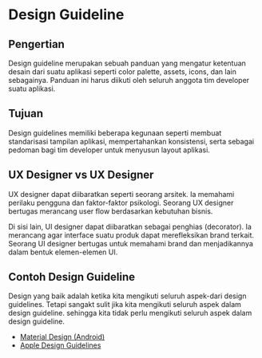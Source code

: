 # Design Guideline

## Pengertian

Design guideline merupakan sebuah panduan yang mengatur ketentuan desain dari suatu aplikasi seperti color palette, assets, icons, dan lain sebagainya. Panduan ini harus diikuti oleh seluruh anggota tim developer suatu aplikasi.

## Tujuan

Design guidelines memiliki beberapa kegunaan seperti membuat standarisasi tampilan aplikasi, mempertahankan konsistensi, serta sebagai pedoman bagi tim developer untuk menyusun layout aplikasi.

## UX Designer vs UX Designer

UX designer dapat diibaratkan seperti seorang arsitek. Ia memahami perilaku pengguna dan faktor-faktor psikologi. Seorang UX designer bertugas merancang user flow berdasarkan kebutuhan bisnis.

Di sisi lain, UI designer dapat diibaratkan sebagai penghias (decorator). Ia merancang agar interface suatu produk dapat merefleksikan brand terkait. Seorang UI designer bertugas untuk memahami brand dan menjadikannya dalam bentuk elemen-elemen UI.

## Contoh Design Guideline

Design yang baik adalah ketika kita mengikuti seluruh aspek-dari design guidelines. Tetapi sangakt sulit jika kita mengikuti seluruh aspek dalam design guideline. sehingga kita tidak perlu mengikuti seluruh aspek dalam design guideline.

- [Material Design (Android)](https://material.io/)
- [Apple Design Guidelines](https://developer.apple.com/design/human-interface-guidelines/)

